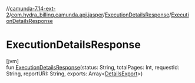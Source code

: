 //[camunda-7.14-ext-2](../../../index.md)/[com.hydra_billing.camunda.api.jasper](../index.md)/[ExecutionDetailsResponse](index.md)/[ExecutionDetailsResponse](-execution-details-response.md)

# ExecutionDetailsResponse

[jvm]\
fun [ExecutionDetailsResponse](-execution-details-response.md)(status: String, totalPages: Int, requestId: String, reportURI: String, exports: Array<[DetailsExport](../-details-export/index.md)>)
